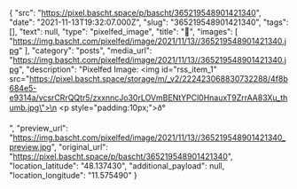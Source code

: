 {
  "src": "https://pixel.bascht.space/p/bascht/365219548901421340",
  "date": "2021-11-13T19:32:07.000Z",
  "slug": "365219548901421340",
  "tags": [],
  "text": null,
  "type": "pixelfed_image",
  "title": "🌰",
  "images": [
    "https://img.bascht.com/pixelfed/image/2021/11/13//365219548901421340.jpg"
  ],
  "category": "posts",
  "media_url": "https://img.bascht.com/pixelfed/image/2021/11/13//365219548901421340.jpg",
  "description": "Pixelfed Image: <img id=\"rss_item_1\" src=\"https://pixel.bascht.space/storage/m/_v2/222423068830732288/4f8b684e5-e9314a/vcsrCRrQQtr5/zxxnncJo30rLOVmBENtYPCl0HnauxT9ZrrAA83Xu_thumb.jpg\">\n            <p style=\"padding:10px;\">ð°</p>",
  "preview_url": "https://img.bascht.com/pixelfed/image/2021/11/13//365219548901421340_preview.jpg",
  "original_url": "https://pixel.bascht.space/p/bascht/365219548901421340",
  "location_latitude": "48.137430",
  "additional_payload": null,
  "location_longitude": "11.575490"
}